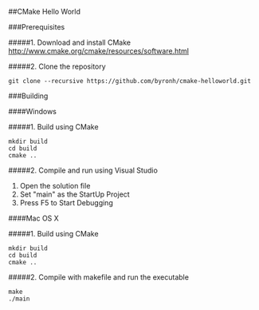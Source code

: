 ##CMake Hello World

###Prerequisites

#####1. Download and install CMake
http://www.cmake.org/cmake/resources/software.html

#####2. Clone the repository
```
git clone --recursive https://github.com/byronh/cmake-helloworld.git
```

###Building

####Windows

#####1. Build using CMake
```
mkdir build
cd build
cmake ..
```

#####2. Compile and run using Visual Studio
1. Open the solution file
2. Set "main" as the StartUp Project
3. Press F5 to Start Debugging

####Mac OS X

#####1. Build using CMake

```
mkdir build
cd build
cmake ..
```

#####2. Compile with makefile and run the executable
```
make
./main
```
